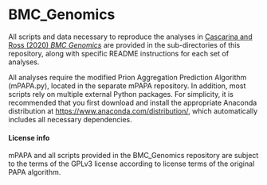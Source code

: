 # BMC_Genomics

All scripts and data necessary to reproduce the analyses in [Cascarina and Ross (2020) *BMC Genomics*](https://pubmed.ncbi.nlm.nih.gov/31914925/ "Link to Research Article") are provided in the sub-directories of this repository, along with specific README instructions for each set of analyses.

All analyses require the modified Prion Aggregation Prediction Algorithm (mPAPA.py), located in the separate mPAPA repository. In addition, most scripts rely on multiple external Python packages. For simplicity, it is recommended that you first download and install the appropriate Anaconda distribution at https://www.anaconda.com/distribution/, which automatically includes all necessary dependencies.


#### License info
mPAPA and all scripts provided in the BMC_Genomics repository are subject to the terms of the GPLv3 license according to license terms of the original PAPA algorithm.
